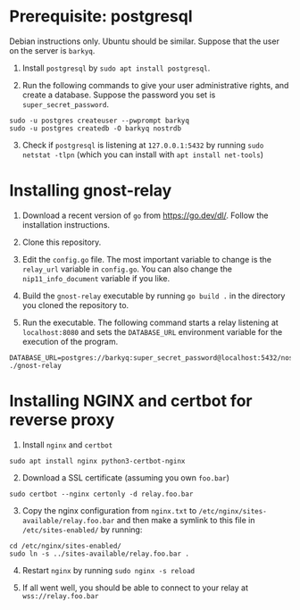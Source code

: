 # Prerequisite: postgresql

Debian instructions only. Ubuntu should be similar. Suppose that the user on the server is `barkyq`.

1. Install `postgresql` by `sudo apt install postgresql`.

2. Run the following commands to give your user administrative rights, and create a database. Suppose the password you set is `super_secret_password`.

```
sudo -u postgres createuser --pwprompt barkyq
sudo -u postgres createdb -O barkyq nostrdb
```

3. Check if `postgresql` is listening at `127.0.0.1:5432` by running `sudo netstat -tlpn` (which you can install with `apt install net-tools`)

# Installing gnost-relay
1. Download a recent version of `go` from https://go.dev/dl/. Follow the installation instructions.

2. Clone this repository.

3. Edit the `config.go` file. The most important variable to change is the `relay_url` variable in `config.go`. You can also change the `nip11_info_document` variable if you like.

4. Build the `gnost-relay` executable by running `go build .` in the directory you cloned the repository to.

5. Run the executable. The following command starts a relay listening at `localhost:8080` and sets the `DATABASE_URL` environment variable for the execution of the program.
```
DATABASE_URL=postgres://barkyq:super_secret_password@localhost:5432/nostrdb ./gnost-relay
```

# Installing NGINX and certbot for reverse proxy

1. Install `nginx` and `certbot`
```
sudo apt install nginx python3-certbot-nginx 
```
2. Download a SSL certificate (assuming you own `foo.bar`)
```
sudo certbot --nginx certonly -d relay.foo.bar
```
3. Copy the nginx configuration from `nginx.txt` to `/etc/nginx/sites-available/relay.foo.bar` and then make a symlink to this file in `/etc/sites-enabled/` by running:
```
cd /etc/nginx/sites-enabled/
sudo ln -s ../sites-available/relay.foo.bar .
```
4. Restart `nginx` by running `sudo nginx -s reload`

5. If all went well, you should be able to connect to your relay at `wss://relay.foo.bar`
